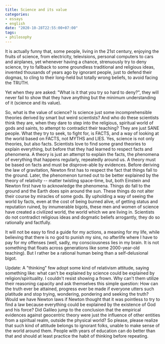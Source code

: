 ```yaml
---
title: Science and its value
categories:
- essays
- english
date: "2020-10-28T22:55:00+07:00"
tags:
- philosophy
---
```


It is actually funny that, some people, living in the 21st century,
enjoying the fruits of science, from electricity, televisions, personal
computers to cars and airplanes, yet whenever having a chance,
strenuously try to deny science, try to fallback to some groundless
traditional and religious ideas, invented thousands of years ago by
ignorant people, just to defend their dogmas, to cling to their
long-held but totally wrong beliefs, to avoid facing the TRUTH.

Yet when they are asked: "What is it that you try so hard to deny?",
they will never fail to show that they have anything but the minimum
understanding of it (science and its value).

So, what is the value of science? Is science just some incomprehensible
theories derived by smart but weird scientists? And who do these
scientists think they are, when they dare to step into the religious,
spiritual world of gods and saints, to attempt to contradict their
teaching? They are just SANE people. What they try to seek, to fight
for, is FACTS, and a way of looking at the world based on FACTS, not
MYTHS and LIES. Yes, science is not only theories, but also facts.
Scientists love to find some grand theories to explain everything, but
before that they had learned to respect facts and phenomena. A theory is
just an attempt to explain the facts, the phenomena of everything that
happens regularly, repeatedly around us. A theory must be based on facts
and must be disprove-able by evidences. Before deriving the law of
gravitation, Newton first has to respect the fact that things fall to
the ground. Later, the phenomenon turned out to be better explained by
the theory of relativity -- matter twisting space-time, but, both
Einstein and Newton first have to acknowledge the phenomena. Things do
fall to the ground and the Earth does spin around the sun. These things
do not alter their course by miracles of some gods. By upholding a way
of seeing the world by facts, even at the cost of being burned alive, of
getting status and reputation ruined, by innumerable bigots, these men
and women of science have created a civilized world, the world which we
are living in. Scientists do not contradict religious ideas and dogmatic
beliefs arrogantly, they do so rationally and factfully.

It will not be easy to find a guide for my actions, a meaning for my
life, while believing that there is no god to punish my sins, no
afterlife where I have to pay for my offenses (well, sadly, my
consciousness lies in my brain. It is not something that floats across
generations like some 2000-year-old teaching). But I rather be a
rational human being than a self-delusional bigot.

Update: A "thinking" few adopt some kind of relativism attitude, saying
something like: what can't be explained by science could be explained by
religion/spirituality. I couldn't resist showing a frown. Why can't them
utilize their reasoning capacity and ask themselves this simple
question: How can the truth ever be attained, progress ever be made if
everyone utters such platitude and stop trying, wondering, pondering and
seeking the truth? Would we have Newton laws if Newton thought that it
was pointless to try to find a law because everything could be explained
by the existence of God and his force? Did Galileo jump to the
conclusion that the empirical evidences against geocentric theory were
just the influence of other entities from a spiritual realm, outside the
physical world? So please, please realize that such kind of attitude
belongs to ignorant folks, unable to make sense of the world around
them. People with years of education can do better than that and should
at least practice the habit of thinking before repeating.

